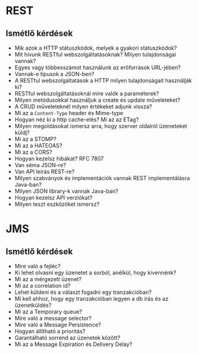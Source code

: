 # REST

## Ismétlő kérdések

* Mik azok a HTTP státuszkódok, melyek a gyakori státuszkódok?
* Mit hívunk RESTful webszolgáltatásoknak? Milyen tulajdonságai vannak?
* Egyes vagy többesszámot használunk az erőforrások URL-jében?
* Vannak-e típusok a JSON-ben?
* A RESTful webszolgáltatások a HTTP milyen tulajdonságait használják ki?
* RESTful webszolgáltatásoknál mire valók a paraméterek?
* Milyen metódusokkal használjuk a create és update műveleteket?
* A CRUD műveleteknél milyen értékeket adjunk vissza?
* Mi az a `Content-Type` header és Mime-type
* Hogyan néz ki a http cache-elés? Mi az az ETag?
* Milyen megoldásokat ismersz arra, hogy szerver oldalról üzeneteket küldj?
* Mi az a STOMP?
* Mi az a HATEOAS?
* Mi az a CORS?
* Hogyan kezelsz hibákat? RFC 7807
* Van séma JSON-re?
* Van API leírás REST-re?
* Milyen szabványok és implementációk vannak REST implementálásra Java-ban?
* Milyen JSON library-k vannak Java-ban?
* Hogyan kezelsz API verziókat?
* Milyen teszt eszközöket ismersz?

# JMS

## Ismétlő kérdések

* Mire való a fejléc?
* Ki lehet olvasni egy üzenetet a sorból, anélkül, hogy kivennénk?
* Mi az a mérgezett üzenet?
* Mi az a correlation id?
* Lehet küldeni és a választ fogadni egy tranzakcióban?
* Mi kell ahhoz, hogy egy tranzakcióban legyen a db írás és az üzenetküldés?
* Mi az a Temporary queue?
* Mire való a message selector?
* Mire való a Message Persistence?
* Hogyan állítható a prioritás?
* Garantálható sorrend az üzenetek között?
* Mi az a Message Expiration és Delivery Delay?
